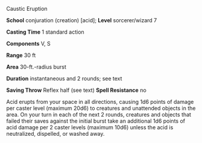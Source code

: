 Caustic Eruption

**School** conjuration (creation) [acid]; **Level** sorcerer/wizard 7

**Casting Time** 1 standard action

**Components** V, S

**Range** 30 ft

**Area** 30-ft.-radius burst

**Duration** instantaneous and 2 rounds; see text

**Saving Throw** Reflex half (see text) **Spell Resistance** no

Acid erupts from your space in all directions, causing 1d6 points of damage per caster level (maximum 20d6) to creatures and unattended objects in the area. On your turn in each of the next 2 rounds, creatures and objects that failed their saves against the initial burst take an additional 1d6 points of acid damage per 2 caster levels (maximum 10d6) unless the acid is neutralized, dispelled, or washed away.

